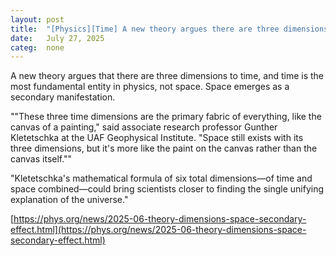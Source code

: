 ```yaml
---
layout: post
title:  "[Physics][Time] A new theory argues there are three dimensions to time"
date:   July 27, 2025
categ:  none
---
```




A new theory argues that there are three dimensions to time, and time is the most fundamental entity in physics, not space. Space emerges as a secondary manifestation. 

""These three time dimensions are the primary fabric of everything, like the canvas of a painting," said associate research professor Gunther Kletetschka at the UAF Geophysical Institute. "Space still exists with its three dimensions, but it's more like the paint on the canvas rather than the canvas itself.""

"Kletetschka's mathematical formula of six total dimensions—of time and space combined—could bring scientists closer to finding the single unifying explanation of the universe." 





[https://phys.org/news/2025-06-theory-dimensions-space-secondary-effect.html](https://phys.org/news/2025-06-theory-dimensions-space-secondary-effect.html)



 

